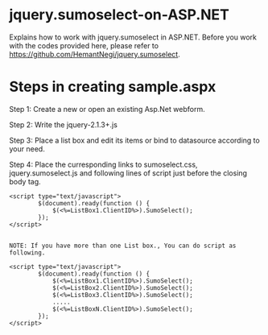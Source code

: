 # jquery.sumoselect-on-ASP.NET
Explains how to work with jquery.sumoselect in ASP.NET.
Before you work with the codes provided here, please refer to https://github.com/HemantNegi/jquery.sumoselect.

# Steps in creating sample.aspx

Step 1: Create a new or open an existing Asp.Net webform.

Step 2: Write the jquery-2.1.3+.js

Step 3: Place a list box and edit its items or bind to datasource according to your need.

Step 4: Place the curresponding links to sumoselect.css, jquery.sumoselect.js and following lines of script just before the closing body tag.

    <script type="text/javascript">
            $(document).ready(function () {
                $(<%=ListBox1.ClientID%>).SumoSelect();
            });
    </script>
    
    
    NOTE: If you have more than one List box., You can do script as following.
    
    <script type="text/javascript">
            $(document).ready(function () {
                $(<%=ListBox1.ClientID%>).SumoSelect();
                $(<%=ListBox2.ClientID%>).SumoSelect();
                $(<%=ListBox3.ClientID%>).SumoSelect();
                .....
                $(<%=ListBoxN.ClientID%>).SumoSelect();
            });
    </script>
